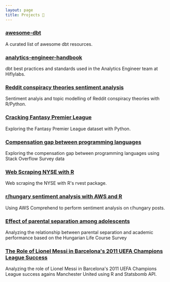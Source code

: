 ```yaml
---
layout: page
title: Projects 🧱
---
```




### [awesome-dbt](https://github.com/nszoni/awesome-dbt)

A curated list of awesome dbt resources.

### [analytics-engineer-handbook](https://github.com/Hiflylabs/hiflylabs-analytics-engineering-handbook)
 
dbt best practices and standards used in the Analytics Engineer team at Hiflylabs.

### [Reddit conspiracy theories sentiment analysis](https://github.com/nszoni/reddit_conspiracy_theories)

Sentiment analyis and topic modelling of Reddit conspiracy theories with R/Python.

### [Cracking Fantasy Premier League](https://github.com/nszoni/c3-final-project/blob/main/scripts/c3_final_project_SNN_AJK.ipynb)

Exploring the Fantasy Premier League dataset with Python.

### [Compensation gap between programming languages](https://github.com/nszoni/da2-c1-term-project)

Exploring the compensation gap between programming languages using Stack Overflow Survey data

### [Web Scraping NYSE with R](https://github.com/nszoni/c2-nyse-term-project)

Web scraping the NYSE with R's rvest package.

### [r/hungary sentiment analysis with AWS and R](https://github.com/nszoni/reddit-sentiments-aws)

Using AWS Comprehend to perform sentiment analysis on r/hungary posts.

### [Effect of parental separation among adolescents](https://github.com/nszoni/HLCS_BA_thesis)

Analyzing the relationship between parental separation and academic performance based on the Hungarian Life Course Survey 

### [The Role of Lionel Messi in Barcelona's 2011 UEFA Champions League Success](https://github.com/nszoni/ELTECONDS-Final_Project)

Analyzing the role of Lionel Messi in Barcelona's 2011 UEFA Champions League success agains Manchester United using R and Statsbomb API.


